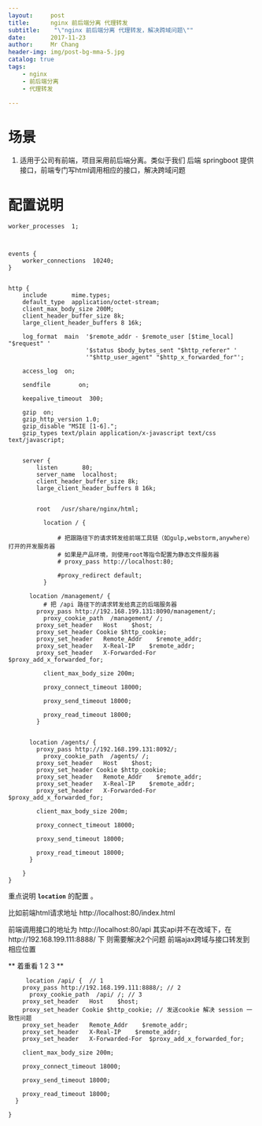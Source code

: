```yaml
---
layout:     post
title:     	nginx 前后端分离 代理转发
subtitle:    "\"nginx 前后端分离 代理转发，解决跨域问题\""
date:       2017-11-23
author:     Mr Chang
header-img: img/post-bg-mma-5.jpg
catalog: true
tags:
    - nginx 
    - 前后端分离
    - 代理转发

---
```




# 场景

1. 适用于公司有前端，项目采用前后端分离。类似于我们 后端 springboot 提供接口，前端专门写html调用相应的接口，解决跨域问题

# 配置说明



	worker_processes  1;
	
	
	
	events {
	    worker_connections  10240;
	}
	
	
	http {
	    include       mime.types;
	    default_type  application/octet-stream;
	    client_max_body_size 200M;
	    client_header_buffer_size 8k;
	    large_client_header_buffers 8 16k;
	
	    log_format  main  '$remote_addr - $remote_user [$time_local] "$request" '
	                      '$status $body_bytes_sent "$http_referer" '
	                      '"$http_user_agent" "$http_x_forwarded_for"';
	
	    access_log  on;
	
	    sendfile        on;
	
	    keepalive_timeout  300;
	
	    gzip  on;
	    gzip_http_version 1.0;
	    gzip_disable "MSIE [1-6].";
	    gzip_types text/plain application/x-javascript text/css text/javascript;
	
	
	    server {
	        listen       80;
	        server_name  localhost;
	        client_header_buffer_size 8k;
	        large_client_header_buffers 8 16k;
	
	
	        root   /usr/share/nginx/html;
	
	          location / {
	
	              # 把跟路径下的请求转发给前端工具链（如gulp,webstorm,anywhere）打开的开发服务器
	              # 如果是产品环境，则使用root等指令配置为静态文件服务器
	              # proxy_pass http://localhost:80;
	
	              #proxy_redirect default;
	          }
	
	      location /management/ {
	          # 把 /api 路径下的请求转发给真正的后端服务器
	        proxy_pass http://192.168.199.131:8090/management/;
	          proxy_cookie_path  /management/ /;
	        proxy_set_header   Host    $host;
	        proxy_set_header Cookie $http_cookie;
	        proxy_set_header   Remote_Addr    $remote_addr;
	        proxy_set_header   X-Real-IP    $remote_addr;
	        proxy_set_header   X-Forwarded-For  $proxy_add_x_forwarded_for;
	
	          client_max_body_size 200m;
	
	          proxy_connect_timeout 18000;
	
	          proxy_send_timeout 18000;
	
	          proxy_read_timeout 18000;
	        }
	
	
	      location /agents/ {
	        proxy_pass http://192.168.199.131:8092/;
	          proxy_cookie_path  /agents/ /;
	        proxy_set_header   Host    $host;
	        proxy_set_header Cookie $http_cookie;
	        proxy_set_header   Remote_Addr    $remote_addr;
	        proxy_set_header   X-Real-IP    $remote_addr;
	        proxy_set_header   X-Forwarded-For  $proxy_add_x_forwarded_for;
	       
	        client_max_body_size 200m;
	
	        proxy_connect_timeout 18000;
	
	        proxy_send_timeout 18000;
	
	        proxy_read_timeout 18000;
	      }
	
	    }
	}




重点说明 **`location`** 的配置 。

比如前端html请求地址 http://localhost:80/index.html
   
   前端调用接口的地址为  http://localhost:80/api   其实api并不在改域下，在http://192.168.199.111:8888/ 下 则需要解决2个问题  前端ajax跨域与接口转发到相应位置
   
**  着重看 1 2 3 **
   
   
         location /api/ {  // 1 
        proxy_pass http://192.168.199.111:8888/; // 2 
          proxy_cookie_path  /api/ /; // 3 
        proxy_set_header   Host    $host;
        proxy_set_header Cookie $http_cookie; // 发送cookie 解决 session 一致性问题
        proxy_set_header   Remote_Addr    $remote_addr;
        proxy_set_header   X-Real-IP    $remote_addr;
        proxy_set_header   X-Forwarded-For  $proxy_add_x_forwarded_for;

        client_max_body_size 200m;

        proxy_connect_timeout 18000;

        proxy_send_timeout 18000;

        proxy_read_timeout 18000;
      }

    }
   